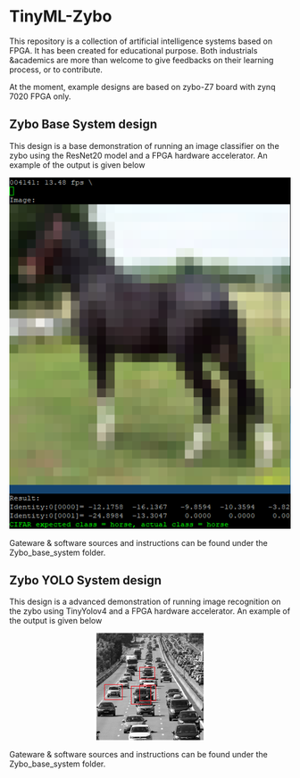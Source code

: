 # TinyML-Zybo
This repository is a collection of artificial intelligence systems based on FPGA. It has been created for educational purpose. Both industrials &academics are more than welcome to give feedbacks on their learning process, or to contribute. 

At the moment, example designs are based on zybo-Z7 board with zynq 7020 FPGA only. 


## Zybo Base System design
This design is a base demonstration of running an image classifier on the zybo using the ResNet20 model and a FPGA hardware accelerator. An example of the output is given below 

<p align="center"><img src="./doc/example_output_resnet.png"></p>

Gateware & software sources and instructions can be found under the Zybo_base_system folder.

## Zybo YOLO System design
This design is a advanced demonstration of running image recognition on the zybo using TinyYolov4 and a FPGA hardware accelerator. An example of the output is given below

<p align="center"><img src="./doc/example_output_yolo.png"></p>

Gateware & software sources and instructions can be found under the Zybo_base_system folder.
